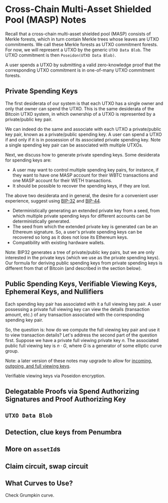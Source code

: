 # Cross-Chain Multi-Asset Shielded Pool (MASP) Notes

Recall that a cross-chain multi-asset shielded pool (MASP) consists of Merkle forests, which in turn contain Merkle trees whose leaves are UTXO commitments. We call these Merkle forests as UTXO commitment forests. For now, we will represent a UTXO by the generic `UTXO Data Blob`. The UTXO commitment is then `Poseidon(UTXO Data Blob)`. 

A user spends a UTXO by submitting a valid zero-knowledge proof that the corresponding UTXO commitment is in one-of-many UTXO commitment forests. 

## Private Spending Keys
The first desiderata of our system is that each UTXO has a single owner and only that owner can spend the UTXO. This is the same desiderata of the Bitcoin UTXO system, in which ownership of a UTXO is represented by a private/public key pair.

We can indeed do the same and associate with each UTXO a private/public key pair, known as a private/public spending key. A user can spend a UTXO if and only if it is in possession of its associated private spending key. Note a single spending key pair can be associated with multiple UTXOs.

Next, we discuss how to generate private spending keys. Some desiderata for spending keys are:
- A user may want to control multiple spending key pairs, for instance, if they want to have one MASP account for their WBTC transactions and one MASP account for their WETH transactions.
- It should be possible to recover the spending keys, if they are lost.

The above two desiderata and in general, the desire for a convenient user experience, suggest using [BIP-32](https://github.com/bitcoin/bips/blob/master/bip-0032.mediawiki) and [BIP-44](https://github.com/bitcoin/bips/blob/master/bip-0044.mediawiki).

- Deterministically generating an extended private key from a seed, from which multiple private spending keys for different accounts can be deterministically generated.
- The seed from which the extended private key is generated can be an Ethereum signature. So, a user's private spending keys can be recovered so long as it does not lose its Ethereum keys.
- Compatibility with existing hardware wallets.

Note: BIP32 generates a tree of private/public key pairs, but we are only interested in the private keys (which we use as the private spending keys). Our formula for deriving public spending keys from private spending keys is different from that of Bitcoin (and described in the section below).

## Public Spending Keys, Verifiable Viewing Keys, Ephemeral Keys, and Nullifiers
Each spending key pair has associated with it a full viewing key pair. A user possessing a private full viewing key can view the details (transaction amount, etc.) of any transaction associated with the corresponding spending key pair. 

So, the question is: how do we compute the full viewing key pair and use it to view transaction details? Let's address the second part of the question first. Suppose we have a private full viewing private key $n$. The associated public full viewing key is $n \cdot G$, where $G$ is a generator of some elliptic curve group.  

Note: a later version of these notes may upgrade to allow for [incoming, outgoing, and full viewing keys](https://protocol.penumbra.zone/main/protocol/addresses_keys/viewing_keys.html). 

Verifiable viewing keys via Poseidon encryption.

## Delegatable Proofs via Spend Authorizing Signatures and Proof Authorizing Key

## `UTXO Data Blob`

## Detection, clue keys from Penumbra

## More on `assetId`s

## Claim circuit, swap circuit

## What Curves to Use?
Check Grumpkin curve.



